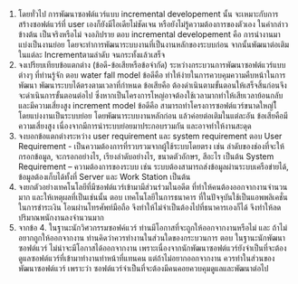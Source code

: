 1. โดยทั่วไป การพัฒนาซอฟต์แวร์แบบ incremental developement นั้น จะเหมาะกับการสร้างซอฟต์แวร์ที่ user เองก็ยังมีไอเดียไม่ชัดเจน หรือยังไม่รู้ความต้องการของตัวเอง ในคำกล่าวข้างต้น เป็นจริงหรือไม่ จงอภิปราย
ตอบ incremental developement คือ การนำงานมาแบ่งเป็นงานย่อย โดยจะทำการพัฒนาระบบงานที่เป็นงานหลักของระบบก่อน จากนั้นพัฒนาต่อเติมในแต่ละ Incrementตามลำดับ จนกระทั้งแล้วเสร็จ
2. จงเปรียบเทียบข้อแตกต่าง (ข้อดี-ข้อเสียหรือข้อจำกัด) ระหว่างกระบวนการพัฒนาซอฟต์แวร์แบบต่างๆ ที่ท่านรู้จัก
ตอบ water fall model ข้อดีคือ ทำให้ง่ายในการควบคุมความคืบหน้าในการพัฒนา พัฒนาระบบได้ตรงตามเวลาที่กำหนด ข้อเสียคือ ต้องดำเนินตามขั้นตอนให้เสร็จสิ้นก่อนจึงจะดำเนินการขั้นตอนต่อไป ซึ่งหากเป็นโครงการโหญ่อาจต้องใช้เวลามากทำให้เสียเวลาย้อนกลับ และมีความเสี่ยงสูง
increment model ข้อดีคือ สามารถทำโครงการซอฟต์แวร์ขนาดใหญ่ไ้ โดยแบ่งงานเป็นระบบย่อย โดยพัฒนาระบบงานหลักก่อน แล้วค่อยต่อเติมในแต่ละอัน ข้อเสียคือมีความเสี่ยงสูง เนื่องจากมีการนำระบบย่อยมาประกอบรวมกัน และอาจทำให้งานสะดุด
3. จงบอกข้อแตกต่างระหว่าง user requirement และ system requirement
ตอบ User Requirement - เป็นความต้องการที่รวบรวมจากผู้ใช้ระบบโดยตรง เช่น ลำดับของช่องที่จะให้กรอกข้อมูล, จะกรอกอย่างไร, เรียงลำดับอย่างไร, ขนาดตัวอักษร, สีอะไร เป็นต้น
System Requirement – ความต้องการของระบบ เช่น ระบบต้องสามารถส่งข้อมูลผ่านระบบเครือข่ายได้, ข้อมูลต้องเก็บได้ทั้งที่ Server และ Work Station เป็นต้น
4. จงยกตัวอย่างเทคโนโลยีที่มีซอฟต์แวร์เข้ามามีส่วนร่วมในอดีต ที่ทำให้คนต้องออกจากงานจำนวนมาก และให้เหตุผลที่เป็นเช่นนั้น
ตอบ เทคโนโลยีในการธนาคาร ที่ในปัจจุบันใช้เป็นแอพพลิเคชั่นในการชำระเงิน โอนผ่านโทรศัพท์มือถือ จึงทำให้ไม่จำเป็นต้องไปที่ธนาคารเองก็ได้ จึงทำให้ลดปริมาณพนักงานลงจำนวนมาก 
5. จากข้อ 4. ในฐานะนักวิศวกรรมซอฟค์แวร์ ท่านมีโอกาสที่จะถูกให้ออกจากงานหรือไม่ และ ถ้าไม่อยากถูกให้ออกจากงาน ท่านคิดว่าควรทำงานในส่วนใดของกระบวนการ
ตอบ ในฐานะนักพัฒนาซอฟต์แวร์ ไม่น่าจะมีโอกาสได้ออกจากงาน เพราะเนื่องจากนักพัฒนาซอฟต์แวร์ยังจำเป็นที่จะต้องดูแลซอฟต์แวร์ที่เข้ามาทำงานทำหน้าที่แทนคน แต่ถ้าไม่อยากออกจากงาน ควรทำในส่วนของพัฒนาซอฟต์แวร์
เพราะว่า ซอฟต์แวร์จำเป็นที่จะต้องมีคนคอยควบคุมดูแลและพัฒนาต่อไป
